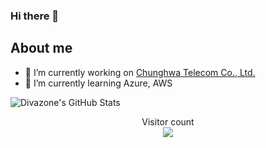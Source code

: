 ### Hi there 👋

## About me

- 🔭 I’m currently working on [Chunghwa Telecom Co., Ltd.](https://www.cht.com.tw/en/home/cht)
- 🌱 I’m currently learning Azure, AWS

![Divazone's GitHub Stats](https://github-readme-stats.vercel.app/api?username=divazone&show_icons=true&theme=radical)


<p align="center"> 
  Visitor count<br>
  <img src="https://profile-counter.glitch.me/divazone/count.svg" />
</p>

<!--
**divazone/divazone** is a ✨ _special_ ✨ repository because its `README.md` (this file) appears on your GitHub profile.

Here are some ideas to get you started:

- 🔭 I’m currently working on ...
- 🌱 I’m currently learning ...
- 👯 I’m looking to collaborate on ...
- 🤔 I’m looking for help with ...
- 💬 Ask me about ...
- 📫 How to reach me: ...
- 😄 Pronouns: ...
- ⚡ Fun fact: ...
-->
